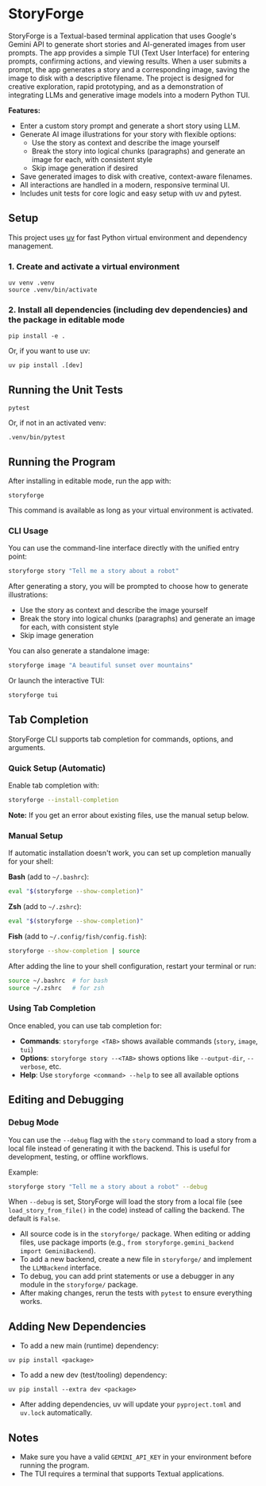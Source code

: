 # StoryForge

StoryForge is a Textual-based terminal application that uses Google's Gemini API to generate short stories and AI-generated images from user prompts. The app provides a simple TUI (Text User Interface) for entering prompts, confirming actions, and viewing results. When a user submits a prompt, the app generates a story and a corresponding image, saving the image to disk with a descriptive filename. The project is designed for creative exploration, rapid prototyping, and as a demonstration of integrating LLMs and generative image models into a modern Python TUI.

**Features:**
- Enter a custom story prompt and generate a short story using LLM.
- Generate AI image illustrations for your story with flexible options:
  - Use the story as context and describe the image yourself
  - Break the story into logical chunks (paragraphs) and generate an image for each, with consistent style
  - Skip image generation if desired
- Save generated images to disk with creative, context-aware filenames.
- All interactions are handled in a modern, responsive terminal UI.
- Includes unit tests for core logic and easy setup with uv and pytest.

## Setup

This project uses [uv](https://github.com/astral-sh/uv) for fast Python virtual environment and dependency management.

### 1. Create and activate a virtual environment

```
uv venv .venv
source .venv/bin/activate
```

### 2. Install all dependencies (including dev dependencies) and the package in editable mode

```
pip install -e .
```

Or, if you want to use uv:

```
uv pip install .[dev]
```

## Running the Unit Tests

```
pytest
```

Or, if not in an activated venv:

```
.venv/bin/pytest
```

## Running the Program

After installing in editable mode, run the app with:

```
storyforge
```

This command is available as long as your virtual environment is activated.

### CLI Usage

You can use the command-line interface directly with the unified entry point:

```bash
storyforge story "Tell me a story about a robot"
```

After generating a story, you will be prompted to choose how to generate illustrations:
- Use the story as context and describe the image yourself
- Break the story into logical chunks (paragraphs) and generate an image for each, with consistent style
- Skip image generation

You can also generate a standalone image:
```bash
storyforge image "A beautiful sunset over mountains"
```

Or launch the interactive TUI:
```bash
storyforge tui
```

## Tab Completion

StoryForge CLI supports tab completion for commands, options, and arguments.

### Quick Setup (Automatic)

Enable tab completion with:

```bash
storyforge --install-completion
```

**Note:** If you get an error about existing files, use the manual setup below.

### Manual Setup

If automatic installation doesn't work, you can set up completion manually for your shell:

**Bash** (add to `~/.bashrc`):
```bash
eval "$(storyforge --show-completion)"
```

**Zsh** (add to `~/.zshrc`):
```bash
eval "$(storyforge --show-completion)"
```

**Fish** (add to `~/.config/fish/config.fish`):
```bash
storyforge --show-completion | source
```

After adding the line to your shell configuration, restart your terminal or run:
```bash
source ~/.bashrc  # for bash
source ~/.zshrc   # for zsh
```

### Using Tab Completion

Once enabled, you can use tab completion for:

- **Commands**: `storyforge <TAB>` shows available commands (`story`, `image`, `tui`)
- **Options**: `storyforge story --<TAB>` shows options like `--output-dir`, `--verbose`, etc.
- **Help**: Use `storyforge <command> --help` to see all available options

## Editing and Debugging

### Debug Mode

You can use the `--debug` flag with the `story` command to load a story from a local file instead of generating it with the backend. This is useful for development, testing, or offline workflows.

Example:
```bash
storyforge story "Tell me a story about a robot" --debug
```

When `--debug` is set, StoryForge will load the story from a local file (see `load_story_from_file()` in the code) instead of calling the backend. The default is `False`.

- All source code is in the `storyforge/` package. When editing or adding files, use package imports (e.g., `from storyforge.gemini_backend import GeminiBackend`).
- To add a new backend, create a new file in `storyforge/` and implement the `LLMBackend` interface.
- To debug, you can add print statements or use a debugger in any module in the `storyforge/` package.
- After making changes, rerun the tests with `pytest` to ensure everything works.

## Adding New Dependencies

- To add a new main (runtime) dependency:

```
uv pip install <package>
```

- To add a new dev (test/tooling) dependency:

```
uv pip install --extra dev <package>
```

- After adding dependencies, uv will update your `pyproject.toml` and `uv.lock` automatically.

## Notes
- Make sure you have a valid `GEMINI_API_KEY` in your environment before running the program.
- The TUI requires a terminal that supports Textual applications.
